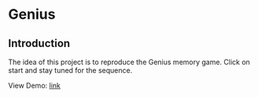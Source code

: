 # Genius

## Introduction

The idea of ​​this project is to reproduce the Genius memory game. Click on start and stay tuned for the sequence.

View Demo: [link](https://genius-one.vercel.app/)
